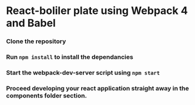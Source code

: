 # React-boliler plate using Webpack 4 and Babel

### Clone the repository

### Run `npm install` to install the dependancies

### Start the webpack-dev-server script using `npm start`

### Proceed developing your react application straight away in the components folder section.

